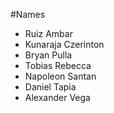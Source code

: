 #Names

* Ruiz Ambar
* Kunaraja Czerinton
* Bryan Pulla
* Tobias Rebecca
* Napoleon Santan
* Daniel Tapia
* Alexander Vega


